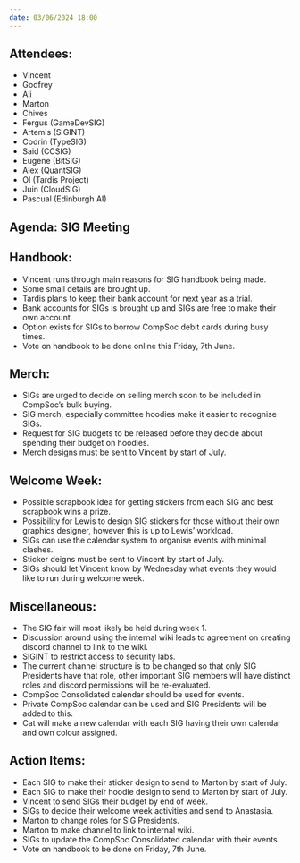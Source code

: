 ```yaml
---
date: 03/06/2024 18:00
---
```


## **Attendees:**

- Vincent
- Godfrey
- Ali
- Marton
- Chives
- Fergus (GameDevSIG)
- Artemis (SIGINT)
- Codrin (TypeSIG)
- Said (CCSIG)
- Eugene (BitSIG)
- Alex (QuantSIG)
- Ol (Tardis Project)
- Juin (CloudSIG)
- Pascual (Edinburgh AI)

## **Agenda:** SIG Meeting

## **Handbook:**

- Vincent runs through main reasons for SIG handbook being made.
- Some small details are brought up.
- Tardis plans to keep their bank account for next year as a trial.
- Bank accounts for SIGs is brought up and SIGs are free to make their own account.
- Option exists for SIGs to borrow CompSoc debit cards during busy times.
- Vote on handbook to be done online this Friday, 7th June.

## **Merch:**

- SIGs are urged to decide on selling merch soon to be included in CompSoc’s bulk buying.
- SIG merch, especially committee hoodies make it easier to recognise SIGs.
- Request for SIG budgets to be released before they decide about spending their budget on hoodies.
- Merch designs must be sent to Vincent by start of July.

## **Welcome Week:**

- Possible scrapbook idea for getting stickers from each SIG and best scrapbook wins a prize.
- Possibility for Lewis to design SIG stickers for those without their own graphics designer, however this is up to Lewis’ workload.
- SIGs can use the calendar system to organise events with minimal clashes.
- Sticker deigns must be sent to Vincent by start of July.
- SIGs should let Vincent know by Wednesday what events they would like to run during welcome week.

## **Miscellaneous:**

- The SIG fair will most likely be held during week 1.
- Discussion around using the internal wiki leads to agreement on creating discord channel to link to the wiki.
- SIGINT to restrict access to security labs.
- The current channel structure is to be changed so that only SIG Presidents have that role, other important SIG members will have distinct roles and discord permissions will be re-evaluated.
- CompSoc Consolidated calendar should be used for events.
- Private CompSoc calendar can be used and SIG Presidents will be added to this.
- Cat will make a new calendar with each SIG having their own calendar and own colour assigned.

## **Action Items:**

- Each SIG to make their sticker design to send to Marton by start of July.
- Each SIG to make their hoodie design to send to Marton by start of July.
- Vincent to send SIGs their budget by end of week.
- SIGs to decide their welcome week activities and send to Anastasia.
- Marton to change roles for SIG Presidents.
- Marton to make channel to link to internal wiki.
- SIGs to update the CompSoc Consolidated calendar with their events.
- Vote on handbook to be done on Friday, 7th June.
